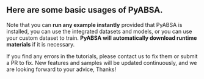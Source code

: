 ## Here are some basic usages of PyABSA. 

Note that you can **run any example instantly** provided that PyABSA is installed,
you can use the integrated datasets and models, 
or you can use your custom dataset to train.
**PyABSA will automatically download runtime materials** if it is necessary.

If you find any errors in the tutorials, 
please contact us to fix them or submit a PR to fix.
New features and samples will be updated continuously, 
and we are looking forward to your advice, Thanks!

